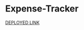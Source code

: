 # Expense-Tracker

[DEPLOYED LINK](https://64b42e7cee9bac5e8d700546--effulgent-babka-2cf44e.netlify.app/)
